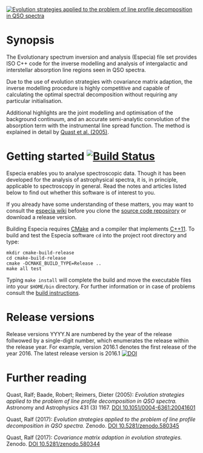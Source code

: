 <a href="https://doi.org/10.5281/zenodo.580345"><img
        alt="Evolution strategies applied to the problem of line profile decomposition in QSO spectra"
        src="https://zenodo.org/record/580345/files/fit.gif"
        style="display:block; margin:auto"
        title="This animation illustrates the decomposition of an ensemble of absorption lines into individual model components by means of an evolution strategy (ES) with covariance matrix adaption (CMA). Even after random initialisation, the CMA-ES eventually finds the optimal parametric decomposition of the spectrum (blue curve)."></a>

# Synopsis

The Evolutionary spectrum inversion and analysis (Especia) file set
provides ISO C++ code for the inverse modelling and analysis of intergalactic and
interstellar absorption line regions seen in QSO spectra.

Due to the use of evolution strategies with covariance matrix adaption, the inverse
modelling procedure is highly competitive and capable of calculating the optimal
spectral decomposition without requiring any particular initialisation.

Additional highlights are the joint modelling and optimisation of the background
continuum, and an accurate semi-analytic convolution of the absorption term with
the instrumental line spread function. The method is explained in detail by
[Quast et al. (2005)](http://dx.doi.org/10.1051/0004-6361:20041601).


# Getting started [![Build Status](https://travis-ci.org/octoflar/especia.svg?branch=master)](https://travis-ci.org/octoflar/especia)

Especia enables you to analyse spectroscopic data. Though it has been developed
for the analysis of astrophysical spectra, it is, in principle, applicable to
spectroscopy in general. Read the notes and articles listed below to find out
whether this software is of interest to you.

If you already have some understanding of these matters, you may want to consult the 
[especia wiki](https://github.com/octoflar/especia/wiki)
before you clone the [source code reposirory](https://github.com/octoflar/especia)
or download a release version.

Building Especia requires [CMake](https://cmake.org) and a compiler that implements
[C++11](https://en.wikipedia.org/wiki/C%2B%2B11). To build and test the Especia
software `cd` into the project root directory and type:

    mkdir cmake-build-release
    cd cmake-build-release
    cmake -DCMAKE_BUILD_TYPE=Release ..
    make all test

Typing `make install` will complete the build and move the executable files into your
`$HOME/bin` directory. For further information or in case of problems consult the
[build instructions](https://github.com/octoflar/especia/wiki/Build-instructions).


# Release versions

Release versions YYYY.N are numbered by the year of the release follwowed by a
single-digit number, which enumerates the release within the release year. For
example, version 2016.1 denotes the first release of the year 2016. The latest 
release version is 2016.1 [![DOI](https://zenodo.org/badge/DOI/10.5281/zenodo.580346.svg)](https://doi.org/10.5281/zenodo.580346)


# Further reading

Quast, Ralf; Baade, Robert; Reimers, Dieter (2005): *Evolution strategies applied to the problem of line profile decomposition in QSO spectra.*
Astronomy and Astrophysics 431 (3) 1167.
[DOI 10.1051/0004-6361:20041601](http://doi.org/10.1051/0004-6361:20041601)

Quast, Ralf (2017): *Evolution strategies applied to the problem of line profile decomposition in QSO spectra.*
Zenodo.
[DOI 10.5281/zenodo.580345](https://doi.org/10.5281/zenodo.580345)

Quast, Ralf (2017): *Covariance matrix adaption in evolution strategies.*
Zenodo.
[DOI 10.5281/zenodo.580344](https://doi.org/10.5281/zenodo.580344)